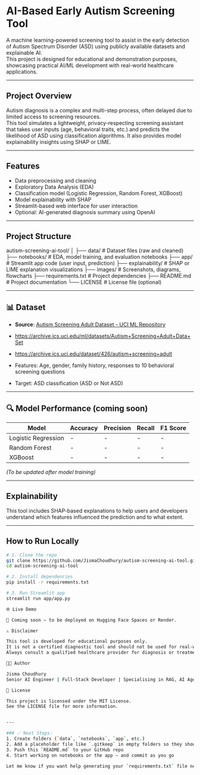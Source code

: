 # AI-Based Early Autism Screening Tool

A machine learning-powered screening tool to assist in the early detection of Autism Spectrum Disorder (ASD) using publicly available datasets and explainable AI.  
This project is designed for educational and demonstration purposes, showcasing practical AI/ML development with real-world healthcare applications.

---

## Project Overview

Autism diagnosis is a complex and multi-step process, often delayed due to limited access to screening resources.  
This tool simulates a lightweight, privacy-respecting screening assistant that takes user inputs (age, behavioral traits, etc.) and predicts the likelihood of ASD using classification algorithms. It also provides model explainability insights using SHAP or LIME.

---

## Features

- Data preprocessing and cleaning
- Exploratory Data Analysis (EDA)
- Classification model (Logistic Regression, Random Forest, XGBoost)
- Model explainability with SHAP
- Streamlit-based web interface for user interaction
- Optional: AI-generated diagnosis summary using OpenAI

---
## Project Structure

autism-screening-ai-tool/
│
├── data/                  # Dataset files (raw and cleaned)
├── notebooks/             # EDA, model training, and evaluation notebooks
├── app/                   # Streamlit app code (user input, prediction)
├── explainability/        # SHAP or LIME explanation visualizations
├── images/                # Screenshots, diagrams, flowcharts
├── requirements.txt       # Project dependencies
├── README.md              # Project documentation
└── LICENSE                # License file (optional)


---

## 📊 Dataset

- **Source**: [Autism Screening Adult Dataset - UCI ML Repository](https://archive.ics.uci.edu/ml/datasets/Autism+Screening+Adult+Data+Set)
- https://archive.ics.uci.edu/ml/datasets/Autism+Screening+Adult+Data+Set

-   https://archive.ics.uci.edu/dataset/426/autism+screening+adult
- Features: Age, gender, family history, responses to 10 behavioral screening questions
- Target: ASD classification (ASD or Not ASD)

---

## 🔍 Model Performance (coming soon)

| Model              | Accuracy | Precision | Recall | F1 Score |
|-------------------|----------|-----------|--------|----------|
| Logistic Regression | -        | -         | -      | -        |
| Random Forest      | -        | -         | -      | -        |
| XGBoost            | -        | -         | -      | -        |

*(To be updated after model training)*

---

## Explainability

This tool includes SHAP-based explanations to help users and developers understand which features influenced the prediction and to what extent.

---

## How to Run Locally

```bash
# 1. Clone the repo
git clone https://github.com/JismaChoudhury/autism-screening-ai-tool.git
cd autism-screening-ai-tool

# 2. Install dependencies
pip install -r requirements.txt

# 3. Run Streamlit app
streamlit run app/app.py

🌐 Live Demo

🚧 Coming soon — to be deployed on Hugging Face Spaces or Render.

⚠️ Disclaimer

This tool is developed for educational purposes only.
It is not a certified diagnostic tool and should not be used for real-world medical decision-making.
Always consult a qualified healthcare provider for diagnosis or treatment.

🧑‍💻 Author

Jisma Choudhury
Senior AI Engineer | Full-Stack Developer | Specialising in RAG, AI Agents & LLM Applications

📄 License

This project is licensed under the MIT License.
See the LICENSE file for more information.


---

### ✅ Next Steps:
1. Create folders (`data`, `notebooks`, `app`, etc.)
2. Add a placeholder file like `.gitkeep` in empty folders so they show up on GitHub
3. Push this `README.md` to your GitHub repo
4. Start working on notebooks or the app — and commit as you go

Let me know if you want help generating your `requirements.txt` file next or a starter notebook to begin with!


